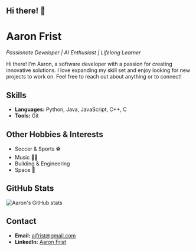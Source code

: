 ## Hi there! 👋

# Aaron Frist
*Passionate Developer | AI Enthusiast | Lifelong Learner*

Hi there! I'm Aaron, a software developer with a passion for creating innovative solutions. I love expanding my skill set and enjoy looking for new projects to work on.
Feel free to reach out about anything or to connect!

## Skills
- **Languages:** Python, Java, JavaScript, C++, C
- **Tools:** Git

## Other Hobbies & Interests
- Soccer & Sports ⚽
- Music 🎹🎵
- Building & Engineering 
- Space 🌌

## GitHub Stats
![Aaron's GitHub stats](https://github-readme-stats.vercel.app/api?username=ajfrist&show_icons=true&theme=radical)

## Contact
- **Email:** ajfrist@gmail.com
- **LinkedIn:** [Aaron Frist](https://www.linkedin.com/in/aaron-frist-7bab98345/)
